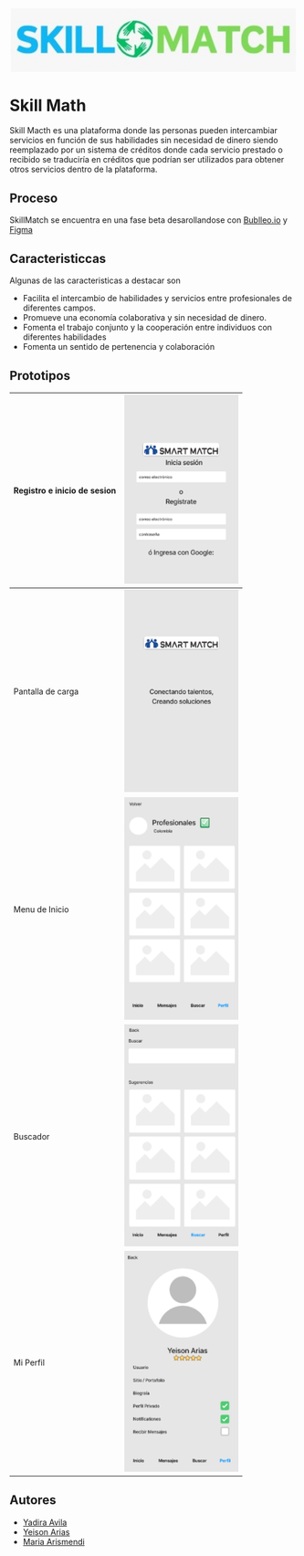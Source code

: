 <div align="center">
<img width="500px"  src="assets/images/Logo.png" />
</div>

# Skill Math

Skill Macth es una plataforma donde las personas pueden intercambiar servicios en función de sus habilidades sin necesidad de dinero siendo reemplazado por un sistema de créditos donde cada servicio prestado o recibido se traduciría en créditos que podrían ser utilizados para obtener otros servicios dentro de la plataforma.

## Proceso

SkillMatch se encuentra en una fase beta desarollandose con [Bublleo.io](https://bubble.io/) y [Figma](https://www.figma.com/)

## Caracteristiccas

Algunas de las caracteristicas a destacar son
- Facilita el intercambio de habilidades y servicios entre profesionales de diferentes campos.
- Promueve una economía colaborativa y sin necesidad de dinero.
- Fomenta el trabajo conjunto y la cooperación entre individuos con diferentes habilidades
- Fomenta un sentido de pertenencia y colaboración

## Prototipos

| Registro e inicio de sesion | <img width="200px"  src="assets/images/Prototipo1.PNG" /> |
| ---      | ---       |
| Pantalla de carga | <img width="200px"  src="assets/images/Prototipo2.PNG" />         |
| Menu de Inicio     | <img width="200px"  src="assets/images/Prototipo3.PNG" />        |
| Buscador     | <img width="200px"  src="assets/images/Prototipo4.PNG" /> |
| Mi Perfil | <img width="200px"  src="assets/images/Prototipo5.PNG" />         |

## Autores

- [Yadira Avila](https://github.com/Yadavil)
- [Yeison Arias](https://github.com/FrostARIAS)
- [Maria Arismendi](https://github.com/mariA290192)
